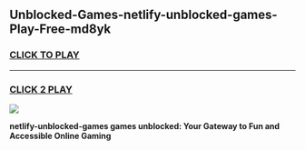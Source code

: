
## Unblocked-Games-netlify-unblocked-games-Play-Free-md8yk
<h3>
<a href="https://premium76.site?title=netlify-unblocked-games&ref=20A">CLICK TO PLAY</a></h3>
<hr>

<h3>
<a href="https://premium76.site?title=netlify-unblocked-games&ref=20A">CLICK 2 PLAY</a>
  
</h3>

<a href="https://premium76.site?title=netlify-unblocked-games&ref=20A"><img src="https://clearcache.store/games.png"></a>


**netlify-unblocked-games games unblocked: Your Gateway to Fun and Accessible Online Gaming**
